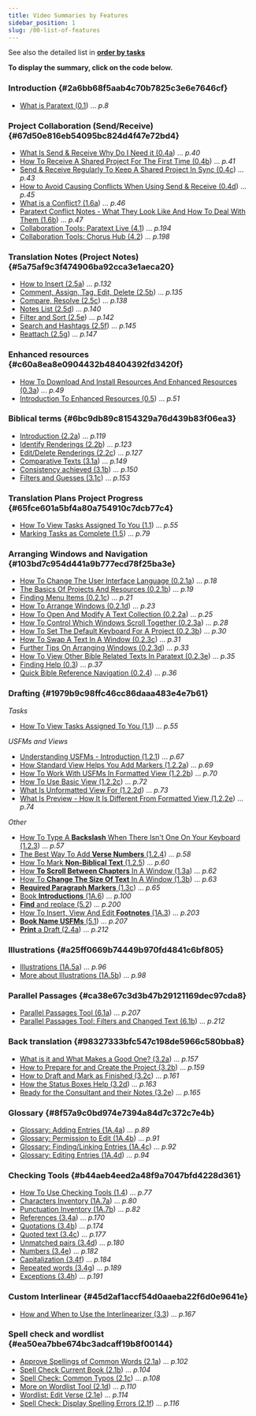 ```yaml
---
title: Video Summaries by Features
sidebar_position: 1
slug: /00-list-of-features
---
```




See also the detailed list in [**order by tasks**](https://sillsdev.github.io/paratext-manual/Overview-vidsum)


**To display the summary, click on the code below.**


### Introduction {#2a6bb68f5aab4c70b7825c3e6e7646cf}

- [What is Paratext (0.1](https://sillsdev.github.io/paratext-manual/0.1.md)) ... _p.8_

### Project Collaboration (Send/Receive) {#67d50e816eb54095bc824d4f47e72bd4}

- [What Is Send & Receive Why Do I Need it (0.4a](https://sillsdev.github.io/paratext-manual/0.4a.md)) ... _p.40_
- [How To Receive A Shared Project For The First Time (0.4b](https://sillsdev.github.io/paratext-manual/0.4b.md)) ... _p.41_
- [Send & Receive Regularly To Keep A Shared Project In Sync (0.4c](https://sillsdev.github.io/paratext-manual/0.4c.md)) ... _p.43_
- [How to Avoid Causing Conflicts When Using Send & Receive (0.4d](https://sillsdev.github.io/paratext-manual/0.4d.md)) ... _p.45_
- [What is a Conflict? (1.6a](https://sillsdev.github.io/paratext-manual/1.6a.md)) ... _p.46_
- [Paratext Conflict Notes - What They Look Like And How To Deal With Them (1.6b](https://sillsdev.github.io/paratext-manual/1.6b.md)) ... _p.47_
- [Collaboration Tools: Paratext Live (4.1](https://sillsdev.github.io/paratext-manual//05-Stage-4/4.1.md)) ... _p.194_
- [Collaboration Tools: Chorus Hub (4.2](https://sillsdev.github.io/paratext-manual//05-Stage-4/4.2.md)) ... _p.198_

### Translation Notes (Project Notes) {#5a75af9c3f474906ba92cca3e1aeca20}

- [How to Insert (2.5a](https://sillsdev.github.io/paratext-manual/2.5a.md)) ... _p.132_
- [Comment, Assign, Tag, Edit, Delete (2.5b](https://sillsdev.github.io/paratext-manual/2.5b.md)) ... _p.135_
- [Compare, Resolve (2.5c](https://sillsdev.github.io/paratext-manual/2.5c.md)) ... _p.138_
- [Notes List (2.5d](https://sillsdev.github.io/paratext-manual/2.5d.md)) ... _p.140_
- [Filter and Sort (2.5e](https://sillsdev.github.io/paratext-manual/2.5e.md)) ... _p.142_
- [Search and Hashtags (2.5f](https://sillsdev.github.io/paratext-manual/2.5f.md)) ... _p.145_
- [Reattach (2.5g](https://sillsdev.github.io/paratext-manual/2.5g.md)) ... _p.147_

### Enhanced resources {#c60a8ea8e0904432b48404392fd3420f}

- [How To Download And Install Resources And Enhanced Resources (0.3a](https://sillsdev.github.io/paratext-manual/0.3a.md)) ... _p.49_
- [Introduction To Enhanced Resources (0.5](https://sillsdev.github.io/paratext-manual/0.5.md)) ... _p.51_

### Biblical terms {#6bc9db89c8154329a76d439b83f06ea3}

- [Introduction (2.2a](https://sillsdev.github.io/paratext-manual/2.2a.md)) ... _p.119_
- [Identify Renderings (2.2b](https://sillsdev.github.io/paratext-manual/2.2b.md)) ... _p.123_
- [Edit/Delete Renderings (2.2c](https://sillsdev.github.io/paratext-manual/2.2c.md)) ... _p.127_
- [Comparative Texts (3.1a](https://sillsdev.github.io/paratext-manual/3.1a.md)) ... _p.149_
- [Consistency achieved (3.1b](https://sillsdev.github.io/paratext-manual/3.1b.md)) ... _p.150_
- [Filters and Guesses (3.1c](https://sillsdev.github.io/paratext-manual/3.1c.md)) ... _p.153_

### Translation Plans Project Progress {#65fce601a5bf4a80a754910c7dcb77c4}

- [How To View Tasks Assigned To You (1.1](https://sillsdev.github.io/paratext-manual/1.1.md)) ... _p.55_
- [Marking Tasks as Complete (1.5](https://sillsdev.github.io/paratext-manual/1.5.md)) ... _p.79_

### Arranging Windows and Navigation {#103bd7c954d441a9b777ecd78f25ba3e}

- [How To Change The User Interface Language (0.2.1a](https://sillsdev.github.io/paratext-manual/0.2.1a.md)) ... _p.18_
- [The Basics Of Projects And Resources (0.2.1b](https://sillsdev.github.io/paratext-manual/0.2.1b.md)) ... _p.19_
- [Finding Menu Items (0.2.1c](https://sillsdev.github.io/paratext-manual/0.2.1c.md)) ... _p.21_
- [How To Arrange Windows (0.2.1d](https://sillsdev.github.io/paratext-manual/0.2.1d.md)) ... _p.23_
- [How To Open And Modify A Text Collection (0.2.2a](https://sillsdev.github.io/paratext-manual/0.2.2a.md)) ... _p.25_
- [How To Control Which Windows Scroll Together (0.2.3a](https://sillsdev.github.io/paratext-manual/0.2.3a.md)) ... _p.28_
- [How To Set The Default Keyboard For A Project (0.2.3b](https://sillsdev.github.io/paratext-manual/0.2.3b.md)) ... _p.30_
- [How To Swap A Text In A Window (0.2.3c](https://sillsdev.github.io/paratext-manual/0.2.3c.md)) ... _p.31_
- [Further Tips On Arranging Windows (0.2.3d](https://sillsdev.github.io/paratext-manual/0.2.3d.md)) ... _p.33_
- [How To View Other Bible Related Texts In Paratext (0.2.3e](https://sillsdev.github.io/paratext-manual/0.2.3e.md)) ... _p.35_
- [Finding Help (0.3](https://sillsdev.github.io/paratext-manual/0.3.md)) ... _p.37_
- [Quick Bible Reference Navigation (0.2.4](https://sillsdev.github.io/paratext-manual/0.2.4.md)) ... _p.36_

### Drafting {#1979b9c98ffc46cc86daaa483e4e7b61}


_Tasks_

- [How To View Tasks Assigned To You (1.1](https://sillsdev.github.io/paratext-manual/02-Stage-1/1.1.md)) ... _p.55_

_USFMs and Views_

- [Understanding USFMs - Introduction (1.2.1](https://sillsdev.github.io/paratext-manual/1.2.1.md)) ... _p.67_
- [How Standard View Helps You Add Markers (1.2.2a](https://sillsdev.github.io/paratext-manual/1.2.2a.md)) ... _p.69_
- [How To Work With USFMs In Formatted View (1.2.2b](https://sillsdev.github.io/paratext-manual/1.2.2b.md)) ... _p.70_
- [How To Use Basic View (1.2.2c](https://sillsdev.github.io/paratext-manual/1.2.2c.md)) ... _p.72_
- [What Is Unformatted View For (1.2.2d](https://sillsdev.github.io/paratext-manual/1.2.2d.md)) ... _p.73_
- [What Is Preview - How It Is Different From Formatted View (1.2.2e](https://sillsdev.github.io/paratext-manual/1.2.2e.md)) ... _p.74_

_Other_

- [How To Type A ](https://sillsdev.github.io/paratext-manual/1.2.3.md)[**Backslash**](https://sillsdev.github.io/paratext-manual/1.2.3.md)[ When There Isn't One On Your Keyboard (1.2.3](https://sillsdev.github.io/paratext-manual/1.2.3.md)) ... _p.57_
- [The Best Way To Add ](https://sillsdev.github.io/paratext-manual/1.2.4.md)[**Verse Numbers**](https://sillsdev.github.io/paratext-manual/1.2.4.md)[ (1.2.4](https://sillsdev.github.io/paratext-manual/1.2.4.md)) ... _p.58_
- [How To Mark ](https://sillsdev.github.io/paratext-manual/1.2.5.md)[**Non-Biblical Text**](https://sillsdev.github.io/paratext-manual/1.2.5.md)[ (1.2.5](https://sillsdev.github.io/paratext-manual/1.2.5.md)) ... _p.60_
- [How ](https://sillsdev.github.io/paratext-manual/1.3a.md)[**To Scroll Between Chapters**](https://sillsdev.github.io/paratext-manual/1.3a.md)[ In A Window (1.3a](https://sillsdev.github.io/paratext-manual/1.3a.md)) ... _p.62_
- [How To ](https://sillsdev.github.io/paratext-manual/1.3b.md)[**Change The Size Of Text**](https://sillsdev.github.io/paratext-manual/1.3b.md)[ In A Window (1.3b](https://sillsdev.github.io/paratext-manual/1.3b.md)) ... _p.63_
- [**Required Paragraph Markers**](https://sillsdev.github.io/paratext-manual/1.3c.md)[ (1.3c](https://sillsdev.github.io/paratext-manual/1.3c.md)) ... _p.65_
- [Book ](https://sillsdev.github.io/paratext-manual/1A.6.md)[**Introductions**](https://sillsdev.github.io/paratext-manual/1A.6.md)[ (1A.6](https://sillsdev.github.io/paratext-manual/1A.6.md)) ... _p.100_
- [**Find**](https://sillsdev.github.io/paratext-manual/5.2.md)[ and replace (5.2](https://sillsdev.github.io/paratext-manual/5.2.md)) ... _p.200_
- [How To Insert, View And Edit ](https://sillsdev.github.io/paratext-manual/1A.3.md)[**Footnotes**](https://sillsdev.github.io/paratext-manual/1A.3.md)[ (1A.3](https://sillsdev.github.io/paratext-manual/1A.3.md)) ... _p.203_
- [**Book Name USFMs**](https://sillsdev.github.io/paratext-manual/5.1.md)[ (5.1](https://sillsdev.github.io/paratext-manual/5.1.md)) ... _p.207_
- [**Print**](https://sillsdev.github.io/paratext-manual/2.4a.md)[ a Draft (2.4a](https://sillsdev.github.io/paratext-manual/2.4a.md)) ... _p.212_

### Illustrations {#a25ff0669b74449b970fd4841c6bf805}

- [Illustrations (1A.5a](https://sillsdev.github.io/paratext-manual/1A.5a.md)) ... _p.96_
- [More about Illustrations (1A.5b](https://sillsdev.github.io/paratext-manual/1A.5b.md)) ... _p.98_

### Parallel Passages {#ca38e67c3d3b47b29121169dec97cda8}

- [Parallel Passages Tool (6.1a](https://sillsdev.github.io/paratext-manual/6.1a.md)) ... _p.207_
- [Parallel Passages Tool: Filters and Changed Text (6.1b](https://sillsdev.github.io/paratext-manual/6.1b.md)) ... _p.212_

### Back translation {#98327333bfc547c198de5966c580bba8}

- [What is it and What Makes a Good One? (3.2a](https://sillsdev.github.io/paratext-manual/3.2a.md)) ... _p.157_
- [How to Prepare for and Create the Project (3.2b](https://sillsdev.github.io/paratext-manual/3.2b.md)) ... _p.159_
- [How to Draft and Mark as Finished (3.2c](https://sillsdev.github.io/paratext-manual/3.2c.md)) ... _p.161_
- [How the Status Boxes Help (3.2d](https://sillsdev.github.io/paratext-manual/3.2d.md)) ... _p.163_
- [Ready for the Consultant and their Notes (3.2e](https://sillsdev.github.io/paratext-manual/3.2e.md)) ... _p.165_

### Glossary {#8f57a9c0bd974e7394a84d7c372c7e4b}

- [Glossary: Adding Entries (1A.4a](https://sillsdev.github.io/paratext-manual/1A.4a.md)) ... _p.89_
- [Glossary: Permission to Edit (1A.4b](https://sillsdev.github.io/paratext-manual/1A.4b.md)) ... _p.91_
- [Glossary: Finding/Linking Entries (1A.4c](https://sillsdev.github.io/paratext-manual/1A.4c.md)) ... _p.92_
- [Glossary: Editing Entries (1A.4d](https://sillsdev.github.io/paratext-manual/1A.4d.md)) ... _p.94_

### Checking Tools {#b44aeb4eed2a48f9a7047bfd4228d361}

- [How To Use Checking Tools (1.4](https://sillsdev.github.io/paratext-manual/1.4.md)) ... _p.77_
- [Characters Inventory (1A.7a](https://sillsdev.github.io/paratext-manual/1A.7a.md)) ... _p.80_
- [Punctuation Inventory (1A.7b](https://sillsdev.github.io/paratext-manual/1A.7b.md)) ... _p.82_
- [References (3.4a](https://sillsdev.github.io/paratext-manual/3.4a.md)) ... _p.170_
- [Quotations (3.4b](https://sillsdev.github.io/paratext-manual/3.4b.md)) ... _p.174_
- [Quoted text (3.4c](https://sillsdev.github.io/paratext-manual/3.4c.md)) ... _p.177_
- [Unmatched pairs (3.4d](https://sillsdev.github.io/paratext-manual/3.4d.md)) ... _p.180_
- [Numbers (3.4e](https://sillsdev.github.io/paratext-manual/3.4e.md)) ... _p.182_
- [Capitalization (3.4f](https://sillsdev.github.io/paratext-manual/3.4f.md)) ... _p.184_
- [Repeated words (3.4g](https://sillsdev.github.io/paratext-manual/3.4g.md)) ... _p.189_
- [Exceptions (3.4h](https://sillsdev.github.io/paratext-manual/3.4h.md)) ... _p.191_

### Custom Interlinear {#45d2af1accf54d0aaeba22f6d0e9641e}

- [How and When to Use the Interlinearizer (3.3](https://sillsdev.github.io/paratext-manual/3.3.md)) ... _p.167_

### Spell check and wordlist {#ea50ea7bbe674bc3adcaff19b8f00144}

- [Approve Spellings of Common Words (2.1a](https://sillsdev.github.io/paratext-manual/2.1a.md)) ... _p.102_
- [Spell Check Current Book (2.1b](https://sillsdev.github.io/paratext-manual/2.1b.md)) ... _p.104_
- [Spell Check: Common Typos (2.1c](https://sillsdev.github.io/paratext-manual/2.1c.md)) ... _p.108_
- [More on Wordlist Tool (2.1d](https://sillsdev.github.io/paratext-manual/2.1d.md)) ... _p.110_
- [Wordlist: Edit Verse (2.1e](https://sillsdev.github.io/paratext-manual/2.1e.md)) ... _p.114_
- [Spell Check: Display Spelling Errors (2.1f](https://sillsdev.github.io/paratext-manual/2.1f.md)) ... _p.116_
